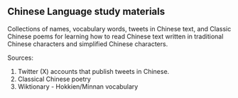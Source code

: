 ## Chinese Language study materials

Collections of names, vocabulary words, tweets in Chinese text, and Classic Chinese poems for learning how to read Chinese text written in traditional Chinese characters and simplified Chinese characters.

Sources:
1. Twitter (X) accounts that publish tweets in Chinese.
2. Classical Chinese poetry
3. Wiktionary - Hokkien/Minnan vocabulary 
